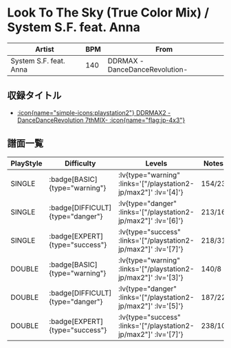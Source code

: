 # Look To The Sky (True Color Mix) / System S.F. feat. Anna

|Artist|BPM|From|
|------|---|----|
|System S.F. feat. Anna|140|DDRMAX -DanceDanceRevolution-|

## 収録タイトル

- [ :icon{name="simple-icons:playstation2"} DDRMAX2 -DanceDanceRevolution 7thMIX- :icon{name="flag:jp-4x3"} ](/playstation2-jp/max2)

## 譜面一覧

|PlayStyle|Difficulty|Levels|Notes|Movie|
|---------|----------|------|-----|-----|
|SINGLE| :badge[BASIC]{type="warning"} | :lv{type="warning" :links='["/playstation2-jp/max2"]' :lv='[4]'} |154/23||
|SINGLE| :badge[DIFFICULT]{type="danger"} | :lv{type="danger" :links='["/playstation2-jp/max2"]' :lv='[6]'} |213/16||
|SINGLE| :badge[EXPERT]{type="success"} | :lv{type="success" :links='["/playstation2-jp/max2"]' :lv='[7]'} |218/31||
|DOUBLE| :badge[BASIC]{type="warning"} | :lv{type="warning" :links='["/playstation2-jp/max2"]' :lv='[3]'} |140/8||
|DOUBLE| :badge[DIFFICULT]{type="danger"} | :lv{type="danger" :links='["/playstation2-jp/max2"]' :lv='[5]'} |187/22||
|DOUBLE| :badge[EXPERT]{type="success"} | :lv{type="success" :links='["/playstation2-jp/max2"]' :lv='[7]'} |238/10||
